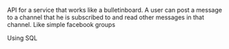 

API for a service that works like a bulletinboard. A user can post a message to a channel that he is subscribed to and read other messages in that channel.
Like simple facebook groups

Using SQL


